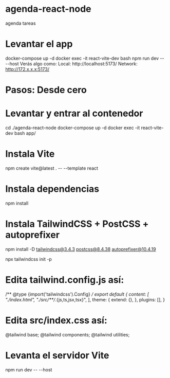 # agenda-react-node
agenda tareas
# Levantar el app
docker-compose up -d
docker exec -it react-vite-dev bash
npm run dev -- --host
Verás algo como:
  Local:   http://localhost:5173/
  Network: http://172.x.x.x:5173/


# Pasos: Desde cero
# Levantar y entrar al contenedor
cd ./agenda-react-node
docker-compose up -d
docker exec -it react-vite-dev bash
app/
# Instala Vite
npm create vite@latest . -- --template react
# Instala dependencias
npm install
# Instala TailwindCSS + PostCSS + autoprefixer
npm install -D tailwindcss@3.4.3 postcss@8.4.38 autoprefixer@10.4.19

npx tailwindcss init -p
# Edita tailwind.config.js así:
/** @type {import('tailwindcss').Config} */
export default {
  content: [
    "./index.html",
    "./src/**/*.{js,ts,jsx,tsx}",
  ],
  theme: {
    extend: {},
  },
  plugins: [],
}

# Edita src/index.css así:

@tailwind base;
@tailwind components;
@tailwind utilities;
# Levanta el servidor Vite
npm run dev -- --host